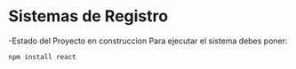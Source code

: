<h1>Sistemas de Registro</h1>
-Estado del Proyecto en construccion
Para ejecutar el sistema debes poner:

```npm install react```
